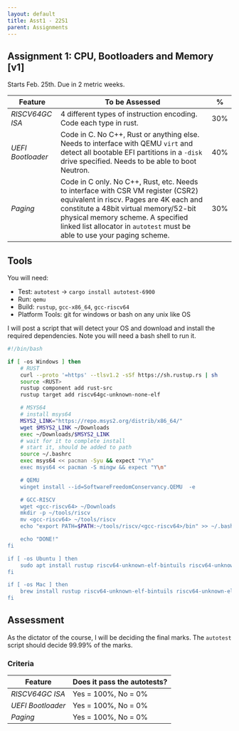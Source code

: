 ```yaml
---
layout: default
title: Asst1 - 22S1
parent: Assignments
---
```

## Assignment 1: CPU, Bootloaders and Memory <strong>[v1]</strong>

Starts Feb. 25th. Due in 2 metric weeks.

| Feature | To be Assessed | % |
| --- | ----------- | --- |
| *RISCV64GC ISA* | 4 different types of instruction encoding. Code each type in rust. | 30% |
| *UEFI Bootloader* | Code in C. No C++, Rust or anything else. Needs to interface with QEMU `virt` and detect all bootable EFI partitions in a `-disk` drive specified. Needs to be able to boot Neutron. | 40% |
| *Paging* | Code in C only. No C++, Rust, etc. Needs to interface with CSR VM register (CSR2) equivalent in riscv. Pages are 4K each and constitute a 48bit virtual memory/52-bit physical memory scheme. A specified linked list allocator in `autotest` must be able to use your paging scheme. | 30% |

## Tools

You will need:

- Test: `autotest` -> `cargo install autotest-6900`
- Run: `qemu`
- Build: `rustup`, `gcc-x86_64`, `gcc-riscv64`
- Platform Tools: git for windows or bash on any unix like OS

I will post a script that will detect your OS and download and install the required dependencies. Note you will need a bash shell to run it.

```bash
#!/bin/bash

if [ -os Windows ] then
    # RUST
    curl --proto '=https' --tlsv1.2 -sSf https://sh.rustup.rs | sh
    source <RUST>
    rustup component add rust-src
    rustup target add riscv64gc-unknown-none-elf

    # MSYS64
    # install msys64
    MSYS2_LINK="https://repo.msys2.org/distrib/x86_64/"
    wget $MSYS2_LINK ~/Downloads
    exec ~/Downloads/$MSYS2_LINK
    # wait for it to complete install
    # start it, should be added to path
    source ~/.bashrc
    exec msys64 << pacman -Syu && expect "Y\n"
    exec msys64 << pacman -S mingw && expect "Y\n"

    # QEMU
    winget install --id=SoftwareFreedomConservancy.QEMU  -e

    # GCC-RISCV
    wget <gcc-riscv64> ~/Downloads
    mkdir -p ~/tools/riscv
    mv <gcc-riscv64> ~/tools/riscv
    echo "export PATH=$PATH:~/tools/riscv/<gcc-riscv64>/bin" >> ~/.bashrc

    echo "DONE!"
fi

if [ -os Ubuntu ] then
    sudo apt install rustup riscv64-unknown-elf-bintuils riscv64-unknown-elf-gcc qemu
fi

if [ -os Mac ] then
    brew install rustup riscv64-unknown-elf-bintuils riscv64-unknown-elf-gcc qemu
fi
```

## Assessment

As the dictator of the course, I will be deciding the final marks. The `autotest` script should decide 99.99% of the marks.

### Criteria

| Feature | Does it pass the autotests? |
| --- | --- |
| *RISCV64GC ISA* | Yes = 100%, No = 0% |
| *UEFI Bootloader* | Yes = 100%, No = 0% |
| *Paging* | Yes = 100%, No = 0% |
